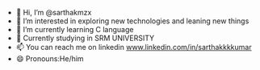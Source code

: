 - 👋 Hi, I’m @sarthakmzx
- 👀 I’m interested in exploring new technologies and leaning new things
- 🌱 I’m currently learning C language
- 💞️ Currently studying in SRM UNIVERSITY
- 📫 You can reach me on linkedin www.linkedin.com/in/sarthakkkkumar
- 😄 Pronouns:He/him
  

<!---
sarthakmzx/sarthakmzx is a ✨ special ✨ repository because its `README.md` (this file) appears on your GitHub profile.
You can click the Preview link to take a look at your changes.
--->

